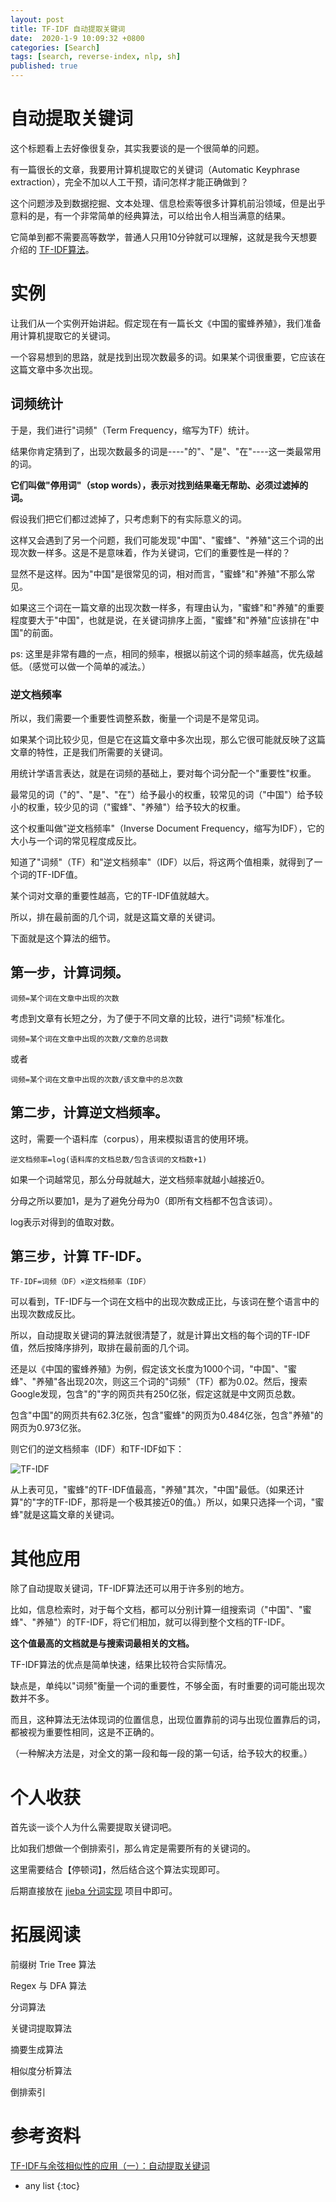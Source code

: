 ```yaml
---
layout: post
title: TF-IDF 自动提取关键词
date:  2020-1-9 10:09:32 +0800
categories: [Search]
tags: [search, reverse-index, nlp, sh]
published: true
---
```


# 自动提取关键词

这个标题看上去好像很复杂，其实我要谈的是一个很简单的问题。

有一篇很长的文章，我要用计算机提取它的关键词（Automatic Keyphrase extraction），完全不加以人工干预，请问怎样才能正确做到？

这个问题涉及到数据挖掘、文本处理、信息检索等很多计算机前沿领域，但是出乎意料的是，有一个非常简单的经典算法，可以给出令人相当满意的结果。

它简单到都不需要高等数学，普通人只用10分钟就可以理解，这就是我今天想要介绍的 [TF-IDF算法](http://en.wikipedia.org/wiki/Tf%E2%80%93idf)。

# 实例

让我们从一个实例开始讲起。假定现在有一篇长文《中国的蜜蜂养殖》，我们准备用计算机提取它的关键词。

一个容易想到的思路，就是找到出现次数最多的词。如果某个词很重要，它应该在这篇文章中多次出现。

## 词频统计

于是，我们进行"词频"（Term Frequency，缩写为TF）统计。

结果你肯定猜到了，出现次数最多的词是----"的"、"是"、"在"----这一类最常用的词。

**它们叫做"停用词"（stop words），表示对找到结果毫无帮助、必须过滤掉的词。**

假设我们把它们都过滤掉了，只考虑剩下的有实际意义的词。

这样又会遇到了另一个问题，我们可能发现"中国"、"蜜蜂"、"养殖"这三个词的出现次数一样多。这是不是意味着，作为关键词，它们的重要性是一样的？

显然不是这样。因为"中国"是很常见的词，相对而言，"蜜蜂"和"养殖"不那么常见。

如果这三个词在一篇文章的出现次数一样多，有理由认为，"蜜蜂"和"养殖"的重要程度要大于"中国"，也就是说，在关键词排序上面，"蜜蜂"和"养殖"应该排在"中国"的前面。

ps: 这里是非常有趣的一点，相同的频率，根据以前这个词的频率越高，优先级越低。（感觉可以做一个简单的减法。）

### 逆文档频率

所以，我们需要一个重要性调整系数，衡量一个词是不是常见词。

如果某个词比较少见，但是它在这篇文章中多次出现，那么它很可能就反映了这篇文章的特性，正是我们所需要的关键词。

用统计学语言表达，就是在词频的基础上，要对每个词分配一个"重要性"权重。

最常见的词（"的"、"是"、"在"）给予最小的权重，较常见的词（"中国"）给予较小的权重，较少见的词（"蜜蜂"、"养殖"）给予较大的权重。

这个权重叫做"逆文档频率"（Inverse Document Frequency，缩写为IDF），它的大小与一个词的常见程度成反比。

知道了"词频"（TF）和"逆文档频率"（IDF）以后，将这两个值相乘，就得到了一个词的TF-IDF值。

某个词对文章的重要性越高，它的TF-IDF值就越大。

所以，排在最前面的几个词，就是这篇文章的关键词。

下面就是这个算法的细节。

## 第一步，计算词频。

```
词频=某个词在文章中出现的次数
```

考虑到文章有长短之分，为了便于不同文章的比较，进行"词频"标准化。

```
词频=某个词在文章中出现的次数/文章的总词数
```

或者

```
词频=某个词在文章中出现的次数/该文章中的总次数
```

## 第二步，计算逆文档频率。

这时，需要一个语料库（corpus），用来模拟语言的使用环境。

```
逆文档频率=log(语料库的文档总数/包含该词的文档数+1)
```

如果一个词越常见，那么分母就越大，逆文档频率就越小越接近0。

分母之所以要加1，是为了避免分母为0（即所有文档都不包含该词）。

log表示对得到的值取对数。

## 第三步，计算 TF-IDF。

```
TF-IDF=词频（DF）×逆文档频率（IDF）
```

可以看到，TF-IDF与一个词在文档中的出现次数成正比，与该词在整个语言中的出现次数成反比。

所以，自动提取关键词的算法就很清楚了，就是计算出文档的每个词的TF-IDF值，然后按降序排列，取排在最前面的几个词。

还是以《中国的蜜蜂养殖》为例，假定该文长度为1000个词，"中国"、"蜜蜂"、"养殖"各出现20次，则这三个词的"词频"（TF）都为0.02。然后，搜索Google发现，包含"的"字的网页共有250亿张，假定这就是中文网页总数。

包含"中国"的网页共有62.3亿张，包含"蜜蜂"的网页为0.484亿张，包含"养殖"的网页为0.973亿张。

则它们的逆文档频率（IDF）和TF-IDF如下：

![TF-IDF](http://www.ruanyifeng.com/blogimg/asset/201303/bg2013031508.png)

从上表可见，"蜜蜂"的TF-IDF值最高，"养殖"其次，"中国"最低。（如果还计算"的"字的TF-IDF，那将是一个极其接近0的值。）所以，如果只选择一个词，"蜜蜂"就是这篇文章的关键词。

# 其他应用

除了自动提取关键词，TF-IDF算法还可以用于许多别的地方。

比如，信息检索时，对于每个文档，都可以分别计算一组搜索词（"中国"、"蜜蜂"、"养殖"）的TF-IDF，将它们相加，就可以得到整个文档的TF-IDF。

**这个值最高的文档就是与搜索词最相关的文档。**

TF-IDF算法的优点是简单快速，结果比较符合实际情况。

缺点是，单纯以"词频"衡量一个词的重要性，不够全面，有时重要的词可能出现次数并不多。

而且，这种算法无法体现词的位置信息，出现位置靠前的词与出现位置靠后的词，都被视为重要性相同，这是不正确的。

（一种解决方法是，对全文的第一段和每一段的第一句话，给予较大的权重。）

# 个人收获

首先谈一谈个人为什么需要提取关键词吧。

比如我们想做一个倒排索引，那么肯定是需要所有的关键词的。

这里需要结合【停顿词】，然后结合这个算法实现即可。

后期直接放在 [jieba 分词实现](https://github.com/houbb/segment) 项目中即可。

# 拓展阅读

前缀树 Trie Tree 算法

Regex 与 DFA 算法

分词算法

关键词提取算法

摘要生成算法

相似度分析算法

倒排索引

# 参考资料

[TF-IDF与余弦相似性的应用（一）：自动提取关键词](http://www.ruanyifeng.com/blog/2013/03/tf-idf.html)

* any list
{:toc}